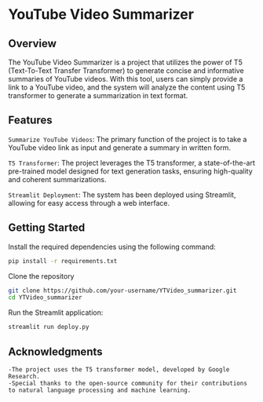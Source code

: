 # YouTube Video Summarizer
## Overview

The YouTube Video Summarizer is a project that utilizes the power of T5 (Text-To-Text Transfer Transformer) to generate concise and informative summaries of YouTube videos. With this tool, users can simply provide a link to a YouTube video, and the system will analyze the content using T5 transformer to generate a summarization in text format.
## Features

`Summarize YouTube Videos`: The primary function of the project is to take a YouTube video link as input and generate a summary in written form.

`T5 Transformer`: The project leverages the T5 transformer, a state-of-the-art pre-trained model designed for text generation tasks, ensuring high-quality and coherent summarizations.

`Streamlit Deployment`: The system has been deployed using Streamlit, allowing for easy access through a web interface.
## Getting Started
Install the required dependencies using the following command:
```bash
pip install -r requirements.txt
```
Clone the repository
```bash
git clone https://github.com/your-username/YTVideo_summarizer.git
cd YTVideo_summarizer
```
Run the Streamlit application:
```bash
streamlit run deploy.py
```
## Acknowledgments
    -The project uses the T5 transformer model, developed by Google Research.
    -Special thanks to the open-source community for their contributions to natural language processing and machine learning.


